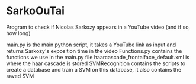 # SarkoOuTai
Program to check if Nicolas Sarkozy appears in a YouTube video (and if so, how long)


main.py is the main python script, it takes a YouTube link as input and returns Sarkozy's exposition time in the video
Functions.py contains the functions we use in the main.py file
haarcascade_frontalface_default.xml is where the haar cascade is stored
SVMRecognition contains the scripts to create a database and train a SVM on this database, it also contains the saved SVM
